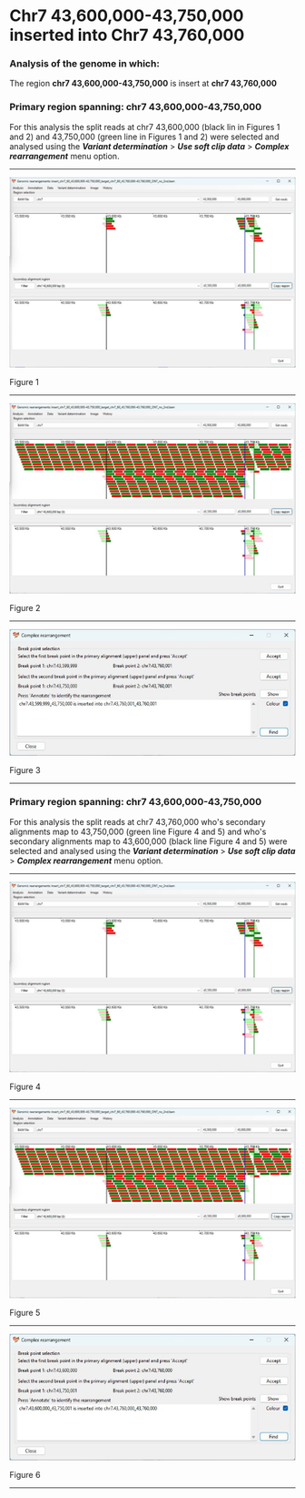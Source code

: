# Chr7 43,600,000-43,750,000  inserted into Chr7 43,760,000

### Analysis of the genome in which: 

The region **chr7 43,600,000-43,750,000** is insert at **chr7 43,760,000**

### Primary region spanning: chr7 43,600,000-43,750,000 

For this analysis the split reads at chr7 43,600,000 (black lin in Figures 1 and 2) and 43,750,000 (green line in Figures 1 and 2) were selected and analysed using the ___Variant determination___ > ___Use soft clip data___ > ___Complex rearrangement___ menu option.<hr />

![image](images/insert_chr7_60_43,600,000-43,750,000_target_chr7_60_43,760,000-43,760,000_ONT_no_2nd_1.jpg)

Figure 1

<hr />

![image](images/insert_chr7_60_43,600,000-43,750,000_target_chr7_60_43,760,000-43,760,000_ONT_no_2nd_1_all.jpg)

Figure 2

<hr />

![image](images/insert_chr7_60_43,600,000-43,750,000_target_chr7_60_43,760,000-43,760,000_ONT_no_2nd_1_results.jpg)

Figure 3

<hr />

### Primary region spanning: chr7 43,600,000-43,750,000 

For this analysis the split reads at chr7 43,760,000 who's secondary alignments map to 43,750,000 (green line Figure 4 and 5) and who's secondary alignments map to 43,600,000 (black line Figure 4 and 5) were selected and analysed using the ___Variant determination___ > ___Use soft clip data___ > ___Complex rearrangement___ menu option.<hr />

![image](images/insert_chr7_60_43,600,000-43,750,000_target_chr7_60_43,760,000-43,760,000_ONT_no_2nd_2.jpg)

Figure 4


<hr />

![image](images/insert_chr7_60_43,600,000-43,750,000_target_chr7_60_43,760,000-43,760,000_ONT_no_2nd_2_all.jpg)

Figure 5


<hr />

![image](images/insert_chr7_60_43,600,000-43,750,000_target_chr7_60_43,760,000-43,760,000_ONT_no_2nd_2_results.jpg)

Figure 6

<hr />
